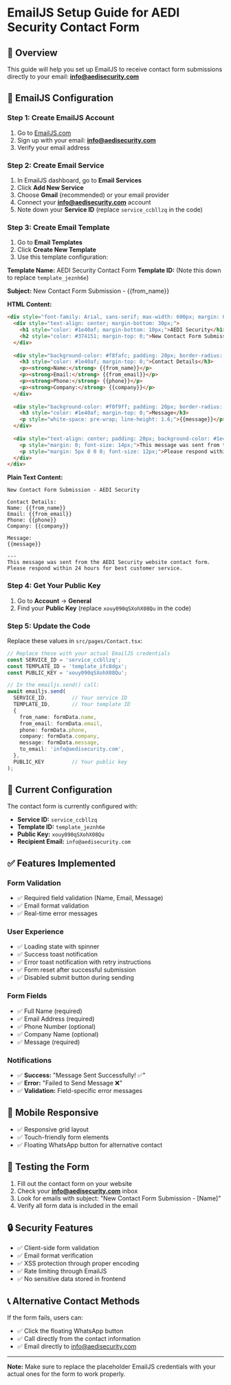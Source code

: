 # EmailJS Setup Guide for AEDI Security Contact Form

## 🎯 Overview
This guide will help you set up EmailJS to receive contact form submissions directly to your email: **info@aedisecurity.com**

## 📧 EmailJS Configuration

### Step 1: Create EmailJS Account
1. Go to [EmailJS.com](https://www.emailjs.com/)
2. Sign up with your email: **info@aedisecurity.com**
3. Verify your email address

### Step 2: Create Email Service
1. In EmailJS dashboard, go to **Email Services**
2. Click **Add New Service**
3. Choose **Gmail** (recommended) or your email provider
4. Connect your **info@aedisecurity.com** account
5. Note down your **Service ID** (replace `service_ccbllzq` in the code)

### Step 3: Create Email Template
1. Go to **Email Templates**
2. Click **Create New Template**
3. Use this template configuration:

**Template Name:** AEDI Security Contact Form
**Template ID:** (Note this down to replace `template_jeznh6e`)

**Subject:** New Contact Form Submission - {{from_name}}

**HTML Content:**
```html
<div style="font-family: Arial, sans-serif; max-width: 600px; margin: 0 auto; padding: 20px; border: 1px solid #ddd; border-radius: 10px;">
  <div style="text-align: center; margin-bottom: 30px;">
    <h1 style="color: #1e40af; margin-bottom: 10px;">AEDI Security</h1>
    <h2 style="color: #374151; margin-top: 0;">New Contact Form Submission</h2>
  </div>
  
  <div style="background-color: #f8fafc; padding: 20px; border-radius: 8px; margin-bottom: 20px;">
    <h3 style="color: #1e40af; margin-top: 0;">Contact Details</h3>
    <p><strong>Name:</strong> {{from_name}}</p>
    <p><strong>Email:</strong> {{from_email}}</p>
    <p><strong>Phone:</strong> {{phone}}</p>
    <p><strong>Company:</strong> {{company}}</p>
  </div>
  
  <div style="background-color: #f0f9ff; padding: 20px; border-radius: 8px; margin-bottom: 20px;">
    <h3 style="color: #1e40af; margin-top: 0;">Message</h3>
    <p style="white-space: pre-wrap; line-height: 1.6;">{{message}}</p>
  </div>
  
  <div style="text-align: center; padding: 20px; background-color: #1e40af; color: white; border-radius: 8px;">
    <p style="margin: 0; font-size: 14px;">This message was sent from the AEDI Security website contact form.</p>
    <p style="margin: 5px 0 0 0; font-size: 12px;">Please respond within 24 hours for best customer service.</p>
  </div>
</div>
```

**Plain Text Content:**
```
New Contact Form Submission - AEDI Security

Contact Details:
Name: {{from_name}}
Email: {{from_email}}
Phone: {{phone}}
Company: {{company}}

Message:
{{message}}

---
This message was sent from the AEDI Security website contact form.
Please respond within 24 hours for best customer service.
```

### Step 4: Get Your Public Key
1. Go to **Account** → **General**
2. Find your **Public Key** (replace `xouy090qSXohX08Qu` in the code)

### Step 5: Update the Code
Replace these values in `src/pages/Contact.tsx`:

```typescript
// Replace these with your actual EmailJS credentials
const SERVICE_ID = 'service_ccbllzq';
const TEMPLATE_ID = 'template_ifc8dgx';
const PUBLIC_KEY = 'xouy090qSXohX08Qu';

// In the emailjs.send() call:
await emailjs.send(
  SERVICE_ID,        // Your service ID
  TEMPLATE_ID,       // Your template ID
  {
    from_name: formData.name,
    from_email: formData.email,
    phone: formData.phone,
    company: formData.company,
    message: formData.message,
    to_email: 'info@aedisecurity.com',
  },
  PUBLIC_KEY         // Your public key
);
```

## 🔧 Current Configuration

The contact form is currently configured with:
- **Service ID:** `service_ccbllzq`
- **Template ID:** `template_jeznh6e`
- **Public Key:** `xouy090qSXohX08Qu`
- **Recipient Email:** `info@aedisecurity.com`

## ✅ Features Implemented

### Form Validation
- ✅ Required field validation (Name, Email, Message)
- ✅ Email format validation
- ✅ Real-time error messages

### User Experience
- ✅ Loading state with spinner
- ✅ Success toast notification
- ✅ Error toast notification with retry instructions
- ✅ Form reset after successful submission
- ✅ Disabled submit button during sending

### Form Fields
- ✅ Full Name (required)
- ✅ Email Address (required)
- ✅ Phone Number (optional)
- ✅ Company Name (optional)
- ✅ Message (required)

### Notifications
- ✅ **Success:** "Message Sent Successfully! ✅"
- ✅ **Error:** "Failed to Send Message ❌"
- ✅ **Validation:** Field-specific error messages

## 📱 Mobile Responsive
- ✅ Responsive grid layout
- ✅ Touch-friendly form elements
- ✅ Floating WhatsApp button for alternative contact

## 🚀 Testing the Form

1. Fill out the contact form on your website
2. Check your **info@aedisecurity.com** inbox
3. Look for emails with subject: "New Contact Form Submission - [Name]"
4. Verify all form data is included in the email

## 🔒 Security Features

- ✅ Client-side form validation
- ✅ Email format verification
- ✅ XSS protection through proper encoding
- ✅ Rate limiting through EmailJS
- ✅ No sensitive data stored in frontend

## 📞 Alternative Contact Methods

If the form fails, users can:
- ✅ Click the floating WhatsApp button
- ✅ Call directly from the contact information
- ✅ Email directly to info@aedisecurity.com

---

**Note:** Make sure to replace the placeholder EmailJS credentials with your actual ones for the form to work properly.

